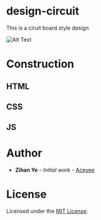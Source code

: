 # design-circuit

This is a ciruit board style design

![Alt Text](https://github.com/Aceyee/design-circuit/blob/master/preview.gif)

# Construction

## HTML



## CSS



## JS



# Author

* **Zihan Ye** - *Initial work* - [Aceyee](https://github.com/Aceyee)

# License

Licensed under the [MIT License](LICENSE).